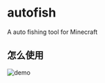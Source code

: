 # autofish
A auto fishing tool for Minecraft
## 怎么使用
![demo](https://github.com/imloafer/autofish/raw/master/demo_video/Autofishing.gif)
